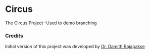 # Circus
The Circus Project
-Used to demo branching

### Credits


Initial version of this project was developed by [Dr. Damith Rajapakse](https://github.com/damithc)